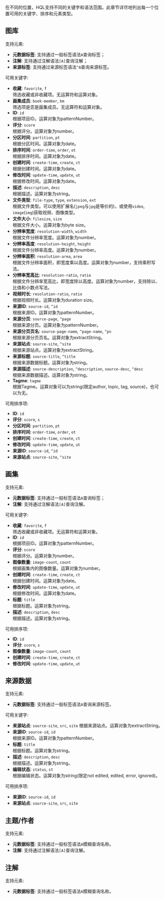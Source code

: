 在不同的位置，HQL支持不同的关键字和语法范围。此章节详尽地列出每一个位置可用的关键字、排序和元素类型。

## 图库

支持元素:
* **元数据标签**: 支持通过一般标签语法`A`查询标签；
* **注解**: 支持通过注解语法`[A]`查询注解；
* **来源标签**: 支持通过来源标签语法`^A`查询来源标签。

可用关键字:
* **收藏**: `favorite`, `f`  
    筛选收藏或非收藏项。无运算符和运算对象。
* **画集成员**: `book-member`, `bm`  
    筛选项是否是画集成员。无运算符和运算对象。
* **ID**: `id`  
    根据项目ID。运算对象为patternNumber。
* **评分**: `score`  
    根据评分。运算对象为number。
* **分区时间**: `partition`, `pt`  
    根据分区时间。运算对象为date。
* **排序时间**: `order-time`, `order`, `ot`  
    根据排序时间。运算对象为date。
* **创建时间**: `create-time`, `create`, `ct`  
    根据创建时间。运算对象为date。
* **修改时间**: `update-time`, `update`, `ut`  
    根据修改时间。运算对象为date。
* **描述**: `description`, `desc`  
    根据描述。运算对象为string。
* **文件类型**: `file-type`, `type`, `extension`, `ext`  
    根据文件类型。可以使用扩展名(`jpeg`与`jpg`是等价的)，或使用`video`, `image`(`img`)获取视频、图像类型。
* **文件大小**: `filesize`, `size`  
    根据文件大小。运算对象为byte size。
* **分辨率宽度**: `resolution-width`, `width`  
  根据文件分辨率宽度。运算对象为number。
* **分辨率高度**: `resolution-height`, `height`  
  根据文件分辨率高度。运算对象为number。
* **分辨率面积**: `resolution-area`, `area`  
  根据文件分辨率面积，即宽度乘以高度。运算对象为number，支持乘积写法。
* **分辨率宽高比**: `resolution-ratio`, `ratio`  
  根据文件分辨率宽高比，即宽度除以高度。运算对象为number，支持除以、比值和小数点写法。
* **视频时长**: `resolution-ratio`, `ratio`  
  根据视频时长。运算对象为duration size。
* **来源ID**: `source-id`, `^id`  
    根据来源ID。运算对象为patternNumber。
* **来源分页**: `source-page`, `^page`  
    根据来源分页。运算对象为patternNumber。
* **来源分页页名**: `source-page-name`, `^page-name`, `^pn`  
    根据来源分页页名。运算对象为extractString。
* **来源站点**: `source-site`, `^site`  
    根据来源站点。运算对象为extractString。
* **来源标题**: `source-title`, `^title`  
  根据来源数据标题。运算对象为string。
* **来源描述**: `source-description`, `^description`, `source-desc`, `^desc`  
    根据来源数据描述。运算对象为string。
* **Tagme**: `tagme`  
    根据Tagme。运算对象可以为string(限定author, topic, tag, source)，也可以为无。

可用排序项:
* **ID**: `id`
* **评分**: `score`, `s`
* **分区时间**: `partition`, `pt`
* **排序时间**: `order-time`, `order`, `ot`
* **创建时间**: `create-time`, `create`, `ct`
* **修改时间**: `update-time`, `update`, `ut`
* **来源ID**: `source-id`, `^id`
* **来源站点**: `source-site`, `^site`

## 画集

支持元素:
* **元数据标签**: 支持通过一般标签语法`A`查询标签；
* **注解**: 支持通过注解语法`[A]`查询注解。

可用关键字:
* **收藏**: `favorite`, `f`  
    筛选收藏或非收藏项。无运算符和运算对象。
* **ID**: `id`  
    根据项目ID。运算对象为patternNumber。
* **评分**: `score`  
    根据评分。运算对象为number。
* **图像数量**: `image-count`, `count`  
    根据画集内的图像数量。运算对象为number。
* **创建时间**: `create-time`, `create`, `ct`  
    根据创建时间。运算对象为date。
* **修改时间**: `update-time`, `update`, `ut`  
    根据修改时间。运算对象为date。
* **标题**: `title`  
    根据标题。运算对象为string。
* **描述**: `description`, `desc`  
    根据描述。运算对象为string。

可用排序项:
* **ID**: `id`
* **评分**: `score`, `s`
* **图像数量**: `image-count`, `count`
* **创建时间**: `create-time`, `create`, `ct`
* **修改时间**: `update-time`, `update`, `ut`

## 来源数据

支持元素:
* **元数据标签**: 支持通过一般标签语法`A`查询来源标签。

可用关键字:
* **来源站点**: `source-site`, `src`, `site`
    根据来源站点。运算对象为extractString。
* **来源ID**: `source-id`, `id`  
    根据来源ID。运算对象为patternNumber。
* **标题**: `title`  
    根据标题。运算对象为string。
* **描述**: `description`, `desc`  
    根据描述。运算对象为string。
* **编辑状态**: `status`, `st`  
    根据编辑状态。运算对象为string(限定not edited, edited, error, ignored)。

可用排序项:
* **来源ID**: `source-id`, `id`
* **来源站点**: `source-site`, `src`, `site`

## 主题/作者

支持元素:
* **元数据标签**: 支持通过一般标签语法`A`模糊查询名称。
* **注解**: 支持通过注解语法`[A]`查询注解。

## 注解

支持元素:
* **元数据标签**: 支持通过一般标签语法`A`模糊查询名称。
